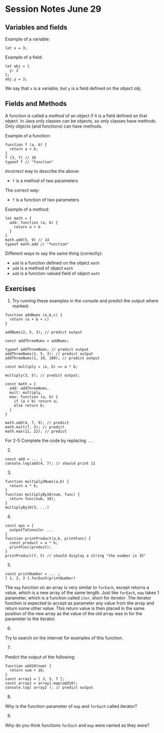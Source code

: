# Session Notes June 29

## Variables and fields

Example of a variable:

    let x = 3;

Example of a field:

    let obj = {
      y: 2
    };
    obj.y = 3;

We say that `x` is a variable, but `y` is a field defined _on_ the object _obj_.

## Fields and Methods

A function is called a _method_ of an object if it is a field defined on that object. In Java only classes can be objects, so only classes have methods. Only objects (and functions) can have methods.

Example of a function:

    function f (a, b) {
      return a + b;
    }
    f (3, 7) // 10
    typeof f // "function"

_Incorrect_ way to describe the above:
  - `f` is a method of two parameters 

The _correct way_:
  - `f` is a function of two parameters

Example of a method:

    let math = {
      add: function (a, b) {
        return a + b
      }
    }
    math.add(5, 9) // 14
    typeof math.add // "function"
    
Different ways to say the same thing (correctly):
  - `add` is a function defined on the object `math`
  - `add` is a method of object `math`
  - `add` is a function-valued field of object `math`

## Exercises

1. Try running these examples in the console and predict the output where marked:

```
function addNums (a,b,c) {
  return (a + b + c) 
}

addNums(2, 5, 3); // predict output

const addThreeNums = addNums;

typeof addThreeNums; // predict output
addThreeNums(2, 5, 3); // predict output
addThreeNums(1, 10, 100); // predict output

const multiply = (a, b) => a * b;

multiply(3, 5); // predict output;

const math = {
  add: addThreeNums,
  mult: multiply,
  max: function (a, b) {
    if (a > b) return a;
    else return b;
  } 
}

math.add(4, 7, 9); // predict 
math.mult(7, 3); // predict
math.max(11, 22); // predict
```

For 2-5 Complete the code by replacing `...`

2.
```
const add = ... ;
console.log(add(4, 7); // should print 11
```

3.
```
function multiply2Nums(a,b) {
  return a * b;
}
function multiplyBy10(num, func) {
  return func(num, 10);
}
multiplyBy10(3, ...)
```

4.
```
const ops = {
  outputToConsole: ...
}
function printProduct(a,b, printFunc) {
  const product = a * b;
  printFunc(product); 
}
printProduct(7, 5) // should display a string "the number is 35"
```

5. 
```
const printNumber = ... ;
[ 1, 2, 3 ].forEach(printNumber)
```

The `map` function on an array is very similar to `forEach`, except returns a value, which is a new array of the same length. Just like `forEach`, `map` takes 1 parameter, which is a function called `iter`, short for _iterator_. The iterator function is expected to accept as parameter any value from the array and return some other value. This return value is then placed in the same position of the new array as the value of the old array was in for the parameter to the iterator.

6. 
Try to search on the internet for examples of this function.

7. 
Predict the output of the following:

```
function add10(num) {
  return num + 10;
}
const array1 = [ 3, 5, 7 ];
const array2 = array1.map(add10);
console.log( array2 ); // predict output
```

8.
Why is the function-parameter of `map` and `forEach` called iterator?

9. 
Why do you think functions `forEach` and `map` were named as they were?
